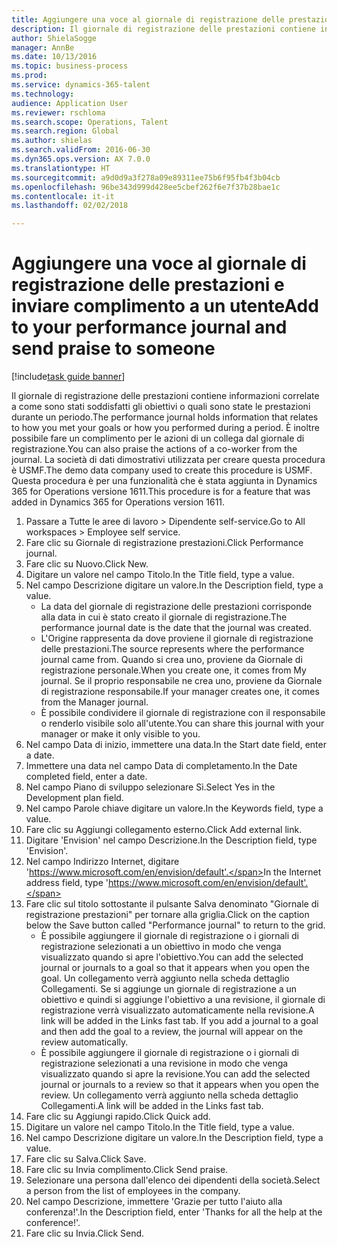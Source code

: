 ```yaml
--- 
title: Aggiungere una voce al giornale di registrazione delle prestazioni e inviare complimento a un utente
description: Il giornale di registrazione delle prestazioni contiene informazioni correlate a come sono stati soddisfatti gli obiettivi o quali sono state le prestazioni durante un periodo.
author: ShielaSogge
manager: AnnBe
ms.date: 10/13/2016
ms.topic: business-process
ms.prod: 
ms.service: dynamics-365-talent
ms.technology: 
audience: Application User
ms.reviewer: rschloma
ms.search.scope: Operations, Talent
ms.search.region: Global
ms.author: shielas
ms.search.validFrom: 2016-06-30
ms.dyn365.ops.version: AX 7.0.0
ms.translationtype: HT
ms.sourcegitcommit: a9d0d9a3f278a09e89311ee75b6f95fb4f3b04cb
ms.openlocfilehash: 96be343d999d428ee5cbef262f6e7f37b28bae1c
ms.contentlocale: it-it
ms.lasthandoff: 02/02/2018

---
```

# <a name="add-to-your-performance-journal-and-send-praise-to-someone"></a><span data-ttu-id="9cda1-103">Aggiungere una voce al giornale di registrazione delle prestazioni e inviare complimento a un utente</span><span class="sxs-lookup"><span data-stu-id="9cda1-103">Add to your performance journal and send praise to someone</span></span>

[!include[task guide banner](../../includes/task-guide-banner.md)]

<span data-ttu-id="9cda1-104">Il giornale di registrazione delle prestazioni contiene informazioni correlate a come sono stati soddisfatti gli obiettivi o quali sono state le prestazioni durante un periodo.</span><span class="sxs-lookup"><span data-stu-id="9cda1-104">The performance journal holds information that relates to how you met your goals or how you performed during a period.</span></span> <span data-ttu-id="9cda1-105">È inoltre possibile fare un complimento per le azioni di un collega dal giornale di registrazione.</span><span class="sxs-lookup"><span data-stu-id="9cda1-105">You can also praise the actions of a co-worker from the journal.</span></span> <span data-ttu-id="9cda1-106">La società di dati dimostrativi utilizzata per creare questa procedura è USMF.</span><span class="sxs-lookup"><span data-stu-id="9cda1-106">The demo data company used to create this procedure is USMF.</span></span> <span data-ttu-id="9cda1-107">Questa procedura è per una funzionalità che è stata aggiunta in Dynamics 365 for Operations versione 1611.</span><span class="sxs-lookup"><span data-stu-id="9cda1-107">This procedure is for a feature that was added in Dynamics 365 for Operations version 1611.</span></span>

1. <span data-ttu-id="9cda1-108">Passare a Tutte le aree di lavoro > Dipendente self-service.</span><span class="sxs-lookup"><span data-stu-id="9cda1-108">Go to All workspaces > Employee self service.</span></span>
2. <span data-ttu-id="9cda1-109">Fare clic su Giornale di registrazione prestazioni.</span><span class="sxs-lookup"><span data-stu-id="9cda1-109">Click Performance journal.</span></span>
3. <span data-ttu-id="9cda1-110">Fare clic su Nuovo.</span><span class="sxs-lookup"><span data-stu-id="9cda1-110">Click New.</span></span>
4. <span data-ttu-id="9cda1-111">Digitare un valore nel campo Titolo.</span><span class="sxs-lookup"><span data-stu-id="9cda1-111">In the Title field, type a value.</span></span>
5. <span data-ttu-id="9cda1-112">Nel campo Descrizione digitare un valore.</span><span class="sxs-lookup"><span data-stu-id="9cda1-112">In the Description field, type a value.</span></span>
    * <span data-ttu-id="9cda1-113">La data del giornale di registrazione delle prestazioni corrisponde alla data in cui è stato creato il giornale di registrazione.</span><span class="sxs-lookup"><span data-stu-id="9cda1-113">The performance journal date is the date that the journal was created.</span></span>  
    * <span data-ttu-id="9cda1-114">L'Origine rappresenta da dove proviene il giornale di registrazione delle prestazioni.</span><span class="sxs-lookup"><span data-stu-id="9cda1-114">The source represents where the performance journal came from.</span></span> <span data-ttu-id="9cda1-115">Quando si crea uno, proviene da Giornale di registrazione personale.</span><span class="sxs-lookup"><span data-stu-id="9cda1-115">When you create one, it comes from My journal.</span></span> <span data-ttu-id="9cda1-116">Se il proprio responsabile ne crea uno, proviene da Giornale di registrazione responsabile.</span><span class="sxs-lookup"><span data-stu-id="9cda1-116">If your manager creates one, it comes from the Manager journal.</span></span>  
    * <span data-ttu-id="9cda1-117">È possibile condividere il giornale di registrazione con il responsabile o renderlo visibile solo all'utente.</span><span class="sxs-lookup"><span data-stu-id="9cda1-117">You can share this journal with your manager or make it only visible to you.</span></span>  
6. <span data-ttu-id="9cda1-118">Nel campo Data di inizio, immettere una data.</span><span class="sxs-lookup"><span data-stu-id="9cda1-118">In the Start date field, enter a date.</span></span>
7. <span data-ttu-id="9cda1-119">Immettere una data nel campo Data di completamento.</span><span class="sxs-lookup"><span data-stu-id="9cda1-119">In the Date completed field, enter a date.</span></span>
8. <span data-ttu-id="9cda1-120">Nel campo Piano di sviluppo selezionare Sì.</span><span class="sxs-lookup"><span data-stu-id="9cda1-120">Select Yes in the Development plan field.</span></span>
9. <span data-ttu-id="9cda1-121">Nel campo Parole chiave digitare un valore.</span><span class="sxs-lookup"><span data-stu-id="9cda1-121">In the Keywords field, type a value.</span></span>
10. <span data-ttu-id="9cda1-122">Fare clic su Aggiungi collegamento esterno.</span><span class="sxs-lookup"><span data-stu-id="9cda1-122">Click Add external link.</span></span>
11. <span data-ttu-id="9cda1-123">Digitare 'Envision' nel campo Descrizione.</span><span class="sxs-lookup"><span data-stu-id="9cda1-123">In the Description field, type 'Envision'.</span></span>
12. <span data-ttu-id="9cda1-124">Nel campo Indirizzo Internet, digitare 'https://www.microsoft.com/en/envision/default'.</span><span class="sxs-lookup"><span data-stu-id="9cda1-124">In the Internet address field, type 'https://www.microsoft.com/en/envision/default'.</span></span>
13. <span data-ttu-id="9cda1-125">Fare clic sul titolo sottostante il pulsante Salva denominato "Giornale di registrazione prestazioni" per tornare alla griglia.</span><span class="sxs-lookup"><span data-stu-id="9cda1-125">Click on the caption below the Save button called "Performance journal" to return to the grid.</span></span>
    * <span data-ttu-id="9cda1-126">È possibile aggiungere il giornale di registrazione o i giornali di registrazione selezionati a un obiettivo in modo che venga visualizzato quando si apre l'obiettivo.</span><span class="sxs-lookup"><span data-stu-id="9cda1-126">You can add the selected journal or journals to a goal so that it appears when you open the goal.</span></span> <span data-ttu-id="9cda1-127">Un collegamento verrà aggiunto nella scheda dettaglio Collegamenti. Se si aggiunge un giornale di registrazione a un obiettivo e quindi si aggiunge l'obiettivo a una revisione, il giornale di registrazione verrà visualizzato automaticamente nella revisione.</span><span class="sxs-lookup"><span data-stu-id="9cda1-127">A link will be added in the Links fast tab.    If you add a journal to a goal and then add the goal to a review, the journal will appear on the review automatically.</span></span>  
    * <span data-ttu-id="9cda1-128">È possibile aggiungere il giornale di registrazione o i giornali di registrazione selezionati a una revisione in modo che venga visualizzato quando si apre la revisione.</span><span class="sxs-lookup"><span data-stu-id="9cda1-128">You can add the selected journal or journals to a review so that it appears when you open the review.</span></span>    <span data-ttu-id="9cda1-129">Un collegamento verrà aggiunto nella scheda dettaglio Collegamenti.</span><span class="sxs-lookup"><span data-stu-id="9cda1-129">A link will be added in the Links fast tab.</span></span>  
14. <span data-ttu-id="9cda1-130">Fare clic su Aggiungi rapido.</span><span class="sxs-lookup"><span data-stu-id="9cda1-130">Click Quick add.</span></span>
15. <span data-ttu-id="9cda1-131">Digitare un valore nel campo Titolo.</span><span class="sxs-lookup"><span data-stu-id="9cda1-131">In the Title field, type a value.</span></span>
16. <span data-ttu-id="9cda1-132">Nel campo Descrizione digitare un valore.</span><span class="sxs-lookup"><span data-stu-id="9cda1-132">In the Description field, type a value.</span></span>
17. <span data-ttu-id="9cda1-133">Fare clic su Salva.</span><span class="sxs-lookup"><span data-stu-id="9cda1-133">Click Save.</span></span>
18. <span data-ttu-id="9cda1-134">Fare clic su Invia complimento.</span><span class="sxs-lookup"><span data-stu-id="9cda1-134">Click Send praise.</span></span>
19. <span data-ttu-id="9cda1-135">Selezionare una persona dall'elenco dei dipendenti della società.</span><span class="sxs-lookup"><span data-stu-id="9cda1-135">Select a person from the list of employees in the company.</span></span>
20. <span data-ttu-id="9cda1-136">Nel campo Descrizione, immettere 'Grazie per tutto l'aiuto alla conferenza!'.</span><span class="sxs-lookup"><span data-stu-id="9cda1-136">In the Description field, enter 'Thanks for all the help at the conference!'.</span></span>
21. <span data-ttu-id="9cda1-137">Fare clic su Invia.</span><span class="sxs-lookup"><span data-stu-id="9cda1-137">Click Send.</span></span>


